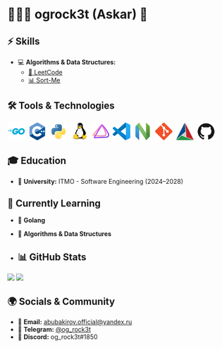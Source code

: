 # 🧑🏼‍💻 ogrock3t (Askar) 🚀  

## ⚡ Skills  
- 💻 **Algorithms & Data Structures:**  
  - [📜 LeetCode](https://leetcode.com/u/og_rock3t/)  
  - [📊 Sort-Me](https://sort-me.org/profile/5078)  

## 🛠 Tools & Technologies  
<div>
  <img src="https://github.com/devicons/devicon/blob/master/icons/go/go-original-wordmark.svg" title="Golang" alt="Golang" width="40" height="40"/>&nbsp;
<!--   <img src="https://github.com/devicons/devicon/blob/master/icons/c/c-original.svg" title="C" alt="C" width="40" height="40"/>&nbsp; -->
  <img src="https://github.com/devicons/devicon/blob/master/icons/cplusplus/cplusplus-original.svg" title="C++" alt="C++" width="40" height="40"/>&nbsp;
  <img src="https://github.com/devicons/devicon/blob/master/icons/python/python-original.svg" title="Python" alt="Python" width="40" height="40"/>&nbsp;
<!--   <img src="https://github.com/devicons/devicon/blob/master/icons/kotlin/kotlin-original.svg" title="Kotlin" alt="Kotlin" width="40" height="40"/>&nbsp; -->
  <img src="https://github.com/devicons/devicon/blob/master/icons/linux/linux-original.svg" title="Linux" alt="Linux" width="40" height="40"/>&nbsp;
  <img src="https://github.com/ogrock3t/ogrock3t/blob/main/distributor-logo-endeavouros.svg" title="Endeavouros" alt="Endeavouros" width="40" height="40"/>&nbsp;
  <img src="https://github.com/devicons/devicon/blob/master/icons/vscode/vscode-original.svg" title="vscode" alt="vscode" width="40" height="40"/>&nbsp;
  <img src="https://github.com/devicons/devicon/blob/master/icons/neovim/neovim-original.svg" title="Neovim" alt="Neovim" width="40" height="40"/>&nbsp;
  <img src="https://github.com/devicons/devicon/blob/master/icons/git/git-original.svg" title="Git" alt="Git" width="40" height="40"/>&nbsp;
  <img src="https://github.com/devicons/devicon/blob/master/icons/cmake/cmake-original.svg" title="Cmake" alt="Cmake" width="40" height="40"/>&nbsp;
  <img src="https://github.com/devicons/devicon/blob/master/icons/github/github-original.svg" title="Github" alt="Github" width="40" height="40"/>&nbsp;
</div>


## 🎓 Education  
- 🏨 **University:** ITMO - Software Engineering (2024–2028)  

## 🌱 Currently Learning  
- 🔹 **Golang**  
- 🔹 **Algorithms & Data Structures**

- ## 📊 GitHub Stats  
<p align="left">
  <img src="https://github-readme-stats.vercel.app/api/top-langs/?username=ogrock3t&layout=compact&theme=tokyonight" height="150" />
  <img src="https://github-readme-stats.vercel.app/api?username=ogrock3t&show_icons=true&theme=tokyonight" height="150" />
</p>


## 🌍 Socials & Community  
- 📧 **Email:** [abubakirov.official@yandex.ru](mailto:abubakirov.official@yandex.ru)  
- 💬 **Telegram:** [@og_rock3t](https://t.me/og_rock3t)  
- 💬 **Discord:** og_rock3t#1850
